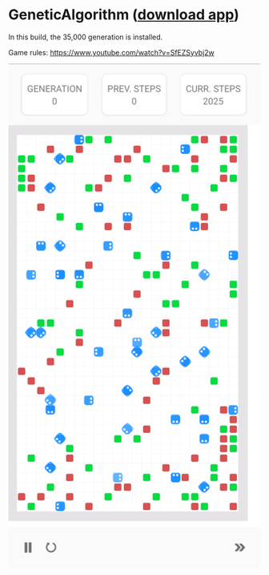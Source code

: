 # GeneticAlgorithm ([download app](https://github.com/MagymD/GeneticAlgorithm/raw/master/GeneticAlgorithm.apk))

In this build, the 35,000 generation is installed.

Game rules: https://www.youtube.com/watch?v=SfEZSyvbj2w

![Photo](https://raw.githubusercontent.com/MagymD/GeneticAlgorithm/master/image.png)
